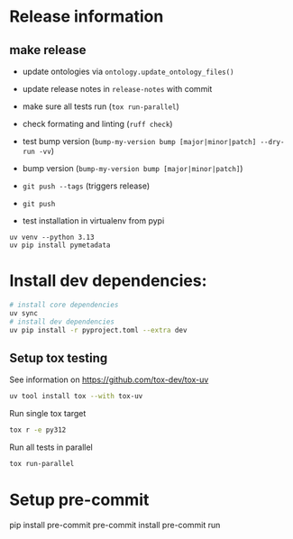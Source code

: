 # Release information

## make release
* update ontologies via `ontology.update_ontology_files()`
* update release notes in `release-notes` with commit
* make sure all tests run (`tox run-parallel`)
* check formating and linting (`ruff check`)
* test bump version (`bump-my-version bump [major|minor|patch] --dry-run -vv`)
* bump version (`bump-my-version bump [major|minor|patch]`)
* `git push --tags` (triggers release)
* `git push`

* test installation in virtualenv from pypi
```
uv venv --python 3.13
uv pip install pymetadata
```

# Install dev dependencies:
```bash
# install core dependencies
uv sync
# install dev dependencies
uv pip install -r pyproject.toml --extra dev
```

## Setup tox testing
See information on https://github.com/tox-dev/tox-uv
```bash
uv tool install tox --with tox-uv
```
Run single tox target
```bash
tox r -e py312
```
Run all tests in parallel
```bash
tox run-parallel
```

# Setup pre-commit
pip install pre-commit
pre-commit install
pre-commit run
